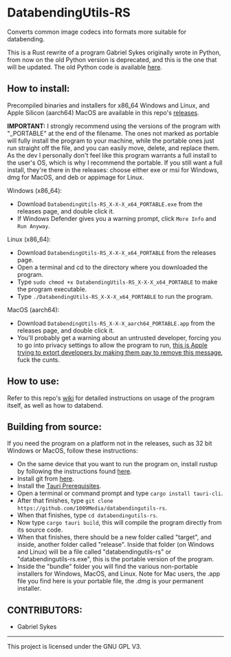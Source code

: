 # DatabendingUtils-RS
Converts common image codecs into formats more suitable for databending.

This is a Rust rewrite of a program Gabriel Sykes originally wrote in Python, from now on the old Python version is deprecated, and this is the one that will be updated. The old Python code is available [here](https://github.com/sykesgabri/databendingutils).

## How to install:

Precompiled binaries and installers for x86_64 Windows and Linux, and Apple Silicon (aarch64) MacOS are available in this repo's [releases](https://github.com/1009Media/databendingutils-rs/releases).

**IMPORTANT:**
I strongly recommend using the versions of the program with "_PORTABLE" at the end of the filename. The ones not marked as portable will fully install the program to your machine, while the portable ones just run straight off the file, and you can easily move, delete, and replace them.
As the dev I personally don't feel like this program warrants a full install to the user's OS, which is why I recommend the portable. If you still want a full install, they're there in the releases: choose either exe or msi for Windows, dmg for MacOS, and deb or appimage for Linux.

Windows (x86_64):

- Download `DatabendingUtils-RS_X-X-X_x64_PORTABLE.exe` from the releases page, and double click it.
- If Windows Defender gives you a warning prompt, click `More Info` and `Run Anyway`.

Linux (x86_64):

- Download `DatabendingUtils-RS_X-X-X_x64_PORTABLE` from the releases page.
- Open a terminal and cd to the directory where you downloaded the program.
- Type `sudo chmod +x DatabendingUtils-RS_X-X-X_x64_PORTABLE` to make the program executable.
- Type `./DatabendingUtils-RS_X-X-X_x64_PORTABLE` to run the program.

MacOS (aarch64):

- Download `DatabendingUtils-RS_X-X-X_aarch64_PORTABLE.app` from the releases page, and double click it.
- You'll probably get a warning about an untrusted developer, forcing you to go into privacy settings to allow the program to run, [this is Apple trying to extort developers by making them pay to remove this message](https://developer.apple.com/support/compare-memberships/), fuck the cunts.

## How to use:

Refer to this repo's [wiki](https://github.com/1009Media/databendingutils-rs/wiki) for detailed instructions on usage of the program itself, as well as how to databend.

## Building from source:

If you need the program on a platform not in the releases, such as 32 bit Windows or MacOS, follow these instructions:

- On the same device that you want to run the program on, install rustup by following the instructions found [here](https://www.rust-lang.org/tools/install).
- Install git from [here](https://git-scm.com/downloads).
- Install the [Tauri Prerequisites](https://tauri.app/v1/guides/getting-started/prerequisites/).
- Open a terminal or command prompt and type `cargo install tauri-cli`.
- After that finishes, type `git clone https://github.com/1009Media/databendingutils-rs`.
- When that finishes, type `cd databendingutils-rs`.
- Now type `cargo tauri build`, this will compile the program directly from its source code.
- When that finishes, there should be a new folder called "target", and inside, another folder called "release". Inside that folder (on Windows and Linux) will be a file called "databendingutils-rs" or "databendingutils-rs.exe", this is the portable version of the program.
- Inside the "bundle" folder you will find the various non-portable installers for Windows, MacOS, and Linux. Note for Mac users, the .app file you find here is your portable file, the .dmg is your permanent installer.

## CONTRIBUTORS:

- Gabriel Sykes

---
This project is licensed under the GNU GPL V3.
